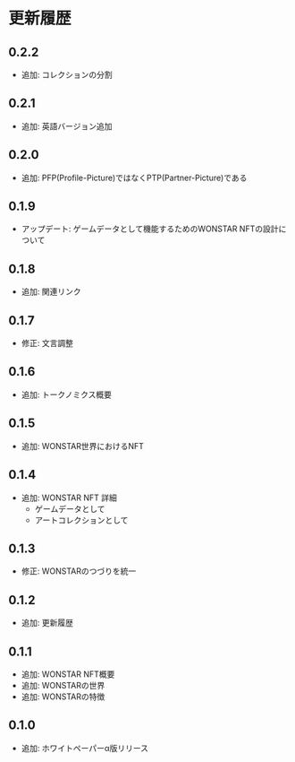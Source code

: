 # 更新履歴

## 0.2.2

- 追加: コレクションの分割

## 0.2.1

- 追加: 英語バージョン追加

## 0.2.0

- 追加: PFP(Profile-Picture)ではなくPTP(Partner-Picture)である

## 0.1.9

- アップデート: ゲームデータとして機能するためのWONSTAR NFTの設計について

## 0.1.8

- 追加: 関連リンク

## 0.1.7

- 修正: 文言調整

## 0.1.6

- 追加: トークノミクス概要

## 0.1.5

- 追加: WONSTAR世界におけるNFT

## 0.1.4

- 追加: WONSTAR NFT 詳細
  - ゲームデータとして
  - アートコレクションとして

## 0.1.3

- 修正: WONSTARのつづりを統一

## 0.1.2

- 追加: 更新履歴

## 0.1.1

- 追加: WONSTAR NFT概要
- 追加: WONSTARの世界
- 追加: WONSTARの特徴

## 0.1.0

- 追加: ホワイトペーパーα版リリース
